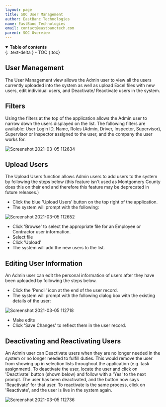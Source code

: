 ```yaml
---
layout: page
title: SOC User Management
author: EastBanc Technologies
name: EastBanc Technologies
email: contact@eastbanctech.com
parent: SOC Overview
---
```




<details open markdown="block">
  <summary>
    <b>Table of contents</b>
  </summary>
  {: .text-delta }
- TOC
{:toc}
</details>

## User Management <a name="-User-Management"></a>

The User Management view allows the Admin user to view all the users currently uploaded into the system as well as upload Excel files with new users, edit individual users, and Deactivate/ Reactivate users in the system.

## Filters <a name="-Filters"></a>

Using the filters at the top of the application allows the Admin user to narrow down the users displayed on the list. The following filters are available: User Login ID, Name, Roles (Admin, Driver, Inspector, Supervisor), Supervisor or Inspector assigned to the user, and the company the user works for. 

![Screenshot 2021-03-05 112634](https://user-images.githubusercontent.com/79857237/110144001-d9146380-7da5-11eb-8f53-87acd6f2178b.png)

## Upload Users <a name="-Upload-Users"></a>

The Upload Users function allows Admin users to add users to the system by following the steps below (this feature isn't used as Montgomery County does this on their end and therefore this feature may be deprecated in future releases.)

* Click the blue 'Upload Users' button on the top right of the application.
* The system will prompt with the following:

![Screenshot 2021-03-05 112652](https://user-images.githubusercontent.com/79857237/110144011-db76bd80-7da5-11eb-9541-e9823a5b8bfa.png)

* Click 'Browse' to select the appropriate file for an Employee or Contractor user information.
* Select file
* Click 'Upload'
* The system will add the new users to the list.

## Editing User Information <a name="-Editing-User-Information"></a>

An Admin user can edit the personal information of users after they have been uploaded by following the steps below.

* Click the 'Pencil' icon at the end of the user record.
* The system will prompt with the following dialog box with the existing details of the user:

![Screenshot 2021-03-05 112718](https://user-images.githubusercontent.com/79857237/110144018-dd408100-7da5-11eb-8bf5-21027bb4197c.png)

* Make edits
* Click 'Save Changes' to reflect them in the user record.

## Deactivating and Reactivating Users <a name="-Deactivating-and-Reactivating-Users"></a>

An Admin user can Deactivate users when they are no longer needed in the system or no longer needed to fulfill duties. This would remove the user from showing up in selection lists throughout the application (e.g. task assignment). To deactivate the user, locate the user and click on 'Deactivate' button (shown below) and follow with a 'Yes' to the next prompt. The user has been deactivated, and the button now says 'Reactivate' for that user. To reactivate is the same process, click on 'Reactivate', and the user is live in the system again.

![Screenshot 2021-03-05 112736](https://user-images.githubusercontent.com/79857237/110144023-df0a4480-7da5-11eb-9eee-d15f957ce682.png)

